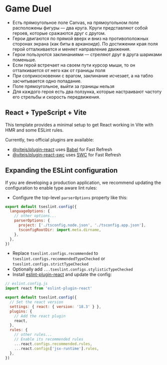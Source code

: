 # Game Duel

- Есть прямоугольное поле Canvas, на прямоугольном поле расположены фигуры — два круга. Круги представляют собой героев, которые сражаются друг с другом. 
- Герои двигаются по прямой вверх и вниз на противоположных сторонах экрана (как биты в арканоиде). По достижении края поля герой отталкивается и меняет направление движения. 
- Герои пользуются заклинаниями — стреляют друг в друга шариками поменьше. 
- Если герой встречает на своем пути курсор мыши, то он отталкивается от него как от границы поля
- При соприкосновении с врагом, заклинание исчезает, а на табло засчитывается одно попадание. 
- Поле прямоугольное, выйти за границы нельзя
- Для каждого героя есть два ползунка, которые настраивают частоту его стрельбы и скорость передвижения.

## React + TypeScript + Vite

This template provides a minimal setup to get React working in Vite with HMR and some ESLint rules.

Currently, two official plugins are available:

- [@vitejs/plugin-react](https://github.com/vitejs/vite-plugin-react/blob/main/packages/plugin-react/README.md) uses [Babel](https://babeljs.io/) for Fast Refresh
- [@vitejs/plugin-react-swc](https://github.com/vitejs/vite-plugin-react-swc) uses [SWC](https://swc.rs/) for Fast Refresh

## Expanding the ESLint configuration

If you are developing a production application, we recommend updating the configuration to enable type aware lint rules:

- Configure the top-level `parserOptions` property like this:

```js
export default tseslint.config({
  languageOptions: {
    // other options...
    parserOptions: {
      project: ['./tsconfig.node.json', './tsconfig.app.json'],
      tsconfigRootDir: import.meta.dirname,
    },
  },
})
```

- Replace `tseslint.configs.recommended` to `tseslint.configs.recommendedTypeChecked` or `tseslint.configs.strictTypeChecked`
- Optionally add `...tseslint.configs.stylisticTypeChecked`
- Install [eslint-plugin-react](https://github.com/jsx-eslint/eslint-plugin-react) and update the config:

```js
// eslint.config.js
import react from 'eslint-plugin-react'

export default tseslint.config({
  // Set the react version
  settings: { react: { version: '18.3' } },
  plugins: {
    // Add the react plugin
    react,
  },
  rules: {
    // other rules...
    // Enable its recommended rules
    ...react.configs.recommended.rules,
    ...react.configs['jsx-runtime'].rules,
  },
})
```
